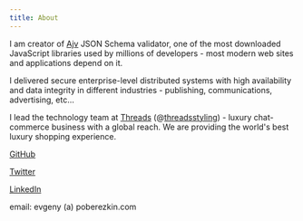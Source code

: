 ```yaml
---
title: About
---
```


I am creator of [Ajv](https://github.com/epoberezkin/ajv) JSON Schema validator, one of the most downloaded JavaScript libraries used by millions of developers - most modern web sites and applications depend on it.

I delivered secure enterprise-level distributed systems with high availability and data integrity in different industries - publishing, communications, advertising, etc...

I lead the technology team at [Threads](https://www.threadsstyling.com/) (@[threadsstyling](https://www.instagram.com/threadsstyling/)) - luxury chat-commerce business with a global reach.
We are providing the world's best luxury shopping experience.

[GitHub](https://github.com/epoberezkin/ajv)

[Twitter](https://twitter.com/epoberezkin)

[LinkedIn](https://www.linkedin.com/in/epoberezkin/)

email: evgeny (a) poberezkin.com
